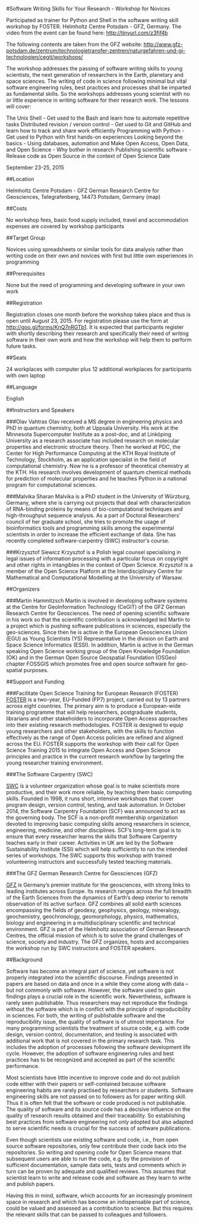 #Software Writing Skills for Your Research - Workshop for Novices

Participated as trainer for Python and Shell in the software writing skill workshop by FOSTER. Helmholtz Centre Potsdam - GFZ, Germany. The video from the event can be found here: http://tinyurl.com/z3fjf4b

The following contents are taken from the GFZ website: http://www.gfz-potsdam.de/zentrum/technologietransfer-zentren/naturgefahren-und-gi-technologien/cegit/workshops/

The workshop addresses the passing of software writing skills to young scientists, the next generation of researchers in the Earth, planetary and space sciences. The writing of code in science following minimal but vital software engineering rules, best practices and processes shall be imparted as fundamental skills. So the workshops addresses young scientist with no or little experience in writing software for their research work. The lessons will cover:

The Unix Shell - Get used to the Bash and learn how to automate repetitive tasks
Distributed revision / version control - Get used to Git and GitHub and learn how to track and share work efficiently
Programming with Python - Get used to Python with first hands-on experiences
Looking beyond the basics - Using databases, automation and Make
Open Access, Open Data, and Open Science - Why bother in research
Publishing scientific software - Release code as Open Source in the context of Open Science
Date

September 23-25, 2015

##Location

Helmholtz Centre Potsdam - GFZ German Research Centre for Geosciences, Telegrafenberg, 14473 Potsdam, Germany (map)

##Costs

No workshop fees, basic food supply included, travel and accommodation expenses are covered by workshop participants

##Target Group

Novices using spreadsheets or similar tools for data analysis rather than writing code on their own and novices with first but little own experiences in programming

##Prerequisites

None but the need of programming and developing software in your own work

##Registration

Registration closes one month before the workshop takes place and thus is open until August 23, 2015. For registration please use the form at http://goo.gl/forms/KnQ7nRGTb1. It is expected that participants register with shortly describing their research and specifically their need of writing software in their own work and how the workshop will help them to perform future tasks.

##Seats

24 workplaces with computer plus 12 additional workplaces for participants with own laptop

##Language

English

##Instructors and Speakers

###Olav Vahtras
Olav received a MS degree in engineering physics and PhD in quantum chemistry, both at Uppsala University. His work at the Minnesota Supercomputer Institute as a post-doc, and at Linköping University as a research associate has included research on molecular properties and electronic structure theory. Then he worked at PDC, the Center for High Performance Computing at the KTH Royal Institute of Technology, Stockholm, as an application specialist in the field of computational chemistry. Now he is a professor of theoretical chemistry at the KTH. His research involves development of quantum chemical methods for prediction of molecular properties and he teaches Python in a national program for computational sciences.

###Malvika Sharan
Malvika is a PhD student in the University of Würzburg, Germany, where she is carrying out projects that deal with characterization of RNA-binding proteins by means of bio-computational techniques and high-throughput sequence analysis. As a part of Doctoral Researchers' council of her graduate school, she tries to promote the usage of bioinformatics tools and programming skills among the experimental scientists in order to increase the efficient exchange of data. She has recently completed software-carpentry (SWC) instructor's course.

###Krzysztof Siewicz
Krzysztof is a Polish legal counsel specialising in legal issues of information processing with a particular focus on copyright and other rights in intangibles in the context of Open Science. Krzysztof is a member of the Open Science Platform at the Interdisciplinary Centre for Mathematical and Computational Modelling at the University of Warsaw.

##Organizers

###Martin Hammitzsch
Martin is involved in developing software systems at the Centre for GeoInformation Technology (CeGIT) of the GFZ German Research Centre for Geosciences. The need of opening scientific software in his work so that the scientific contribution is acknowledged led Martin to a project which is pushing software publications in sciences, especially the geo-sciences. Since then he is active in the European Geosciences Union (EGU) as Young Scientists (YS) Representative in the division on Earth and Space Science Informatics (ESSI). In addition, Martin is active in the German speaking Open Science working group of the Open Knowledge Foundation (OK) and in the German Open Source Geospatial Foundation (OSGeo) chapter FOSSGIS which promotes free and open source software for geo-spatial purposes.

##Support and Funding

###Facilitate Open Science Training for European Research (FOSTER)
[FOSTER](http://www.fosteropenscience.eu/) is a two-year, EU-Funded (FP7) project, carried out by 13 partners across eight countries. The primary aim is to produce a European-wide training programme that will help researchers, postgraduate students, librarians and other stakeholders to incorporate Open Access approaches into their existing research methodologies. FOSTER is designed to equip young researchers and other stakeholders, with the skills to function effectively as the range of Open Access policies are refined and aligned across the EU. FOSTER supports the workshop with their call for Open Science Training 2015 to integrate Open Access and Open Science principles and practice in the current research workflow by targeting the young researcher training environment.

###The Software Carpentry (SWC)

[SWC](https://software-carpentry.org/) is a volunteer organization whose goal is to make scientists more productive, and their work more reliable, by teaching them basic computing skills. Founded in 1998, it runs short, intensive workshops that cover program design, version control, testing, and task automation. In October 2014, the Software Carpentry Foundation (SCF) was announced to act as the governing body. The SCF is a non-profit membership organization devoted to improving basic computing skills among researchers in science, engineering, medicine, and other disciplines. SCF’s long-term goal is to ensure that every researcher learns the skills that Software Carpentry teaches early in their career. Activities in UK are led by the Software Sustainability Institute (SSI) which will help sufficiently to run the intended series of workshops. The SWC supports this workshop with trained volunteering instructors and successfully tested teaching materials.

###The GFZ German Research Centre for Geosciences (GFZ)

[GFZ](http://www.gfz-potsdam.de/en/) is Germany’s premier institute for the geosciences, with strong links to leading institutes across Europe. Its research ranges across the full breadth of the Earth Sciences from the dynamics of Earth’s deep interior to remote observation of its active surface. GFZ combines all solid earth sciences encompassing the fields of geodesy, geophysics, geology, mineralogy, geochemistry, geochronology, geomorphology, physics, mathematics, biology and engineering in a multidisciplinary scientific and technical environment. GFZ is part of the Helmholtz association of German Research Centres, the official mission of which is to solve the grand challenges of science, society and industry. The GFZ organizes, hosts and accompanies the workshop run by SWC instructors and FOSTER speakers.

##Background

Software has become an integral part of science, yet software is not properly integrated into the scientific discourse. Findings presented in papers are based on data and once in a while they come along with data – but not commonly with software. However, the software used to gain findings plays a crucial role in the scientific work. Nevertheless, software is rarely seen publishable. Thus researchers may not reproduce the findings without the software which is in conflict with the principle of reproducibility in sciences. For both, the writing of publishable software and the reproducibility issue, the quality of software is of utmost importance. For many programming scientists the treatment of source code, e.g. with code design, version control, documentation, and testing is associated with additional work that is not covered in the primary research task. This includes the adoption of processes following the software development life cycle. However, the adoption of software engineering rules and best practices has to be recognized and accepted as part of the scientific performance.

Most scientists have little incentive to improve code and do not publish code either with their papers or self-contained because software engineering habits are rarely practised by researchers or students. Software engineering skills are not passed on to followers as for paper writing skill. Thus it is often felt that the software or code produced is not publishable. The quality of software and its source code has a decisive influence on the quality of research results obtained and their traceability. So establishing best practices from software engineering not only adopted but also adapted to serve scientific needs is crucial for the success of software publications.

Even though scientists use existing software and code, i.e., from open source software repositories, only few contribute their code back into the repositories. So writing and opening code for Open Science means that subsequent users are able to run the code, e.g. by the provision of sufficient documentation, sample data sets, tests and comments which in turn can be proven by adequate and qualified reviews. This assumes that scientist learn to write and release code and software as they learn to write and publish papers.

Having this in mind, software, which accounts for an increasingly prominent space in research and which has become an indispensable part of science, could be valued and assessed as a contribution to science. But this requires the relevant skills that can be passed to colleagues and followers.
